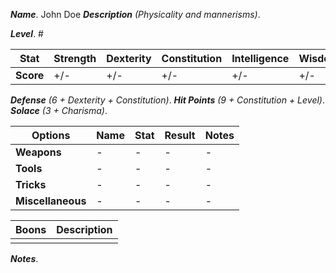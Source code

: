 ***Name***. John Doe
***Description** (Physicality and mannerisms)*. 

***Level***. #

|Stat|Strength|Dexterity|Constitution|Intelligence|Wisdom|Charisma|
|-|-|-|-|-|-|-|
|**Score**|+/-|+/-|+/-|+/-|+/-|+/-|

***Defense** (6 + Dexterity + Constitution)*. 
***Hit Points** (9 + Constitution + Level)*. 
***Solace** (3 + Charisma)*.

|Options|Name|Stat|Result|Notes|
|-|-|-|-|-|
|**Weapons**|-|-|-|-|
|**Tools**|-|-|-|-|
|**Tricks**|-|-|-|-|
|**Miscellaneous**|-|-|-|-|

|Boons|Description|
|-|-|
|||

***Notes***. 
